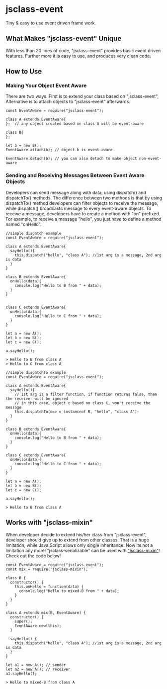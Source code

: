 # jsclass-event
Tiny &amp; easy to use event driven frame work.  

## What Makes "jsclass-event" Unique
With less than 30 lines of code, "jsclass-event" provides basic event driven
features.  Further more it is easy to use, and produces very clean code.

## How to Use
### Making Your Object Event Aware
There are two ways.  First is to extend your class based on "jsclass-event",
Alternative is to attach objects to "jsclass-event" afterwards.

```
const EventAware = require("jsclass-event");

class A extends EventAware{
};  // any object created based on class A will be event-aware

class B{
};

let b = new B();
EventAware.attach(b); // object b is event-aware

EventAware.detach(b); // you can also detach to make object non-event-aware
```

### Sending and Receiving Messages Between Event Aware Objects
Developers can send message along with data, using dispatch() and dispatchTo()
methods.  The difference between two methods is that by using dispatchTo() method
developers can filter objects to receive the message, while dispatch() broadcasts
message to every event-aware objects.
To receive a message, developers have to create a method with "on" prefixed.
For example, to receive a message "hello", you just have to define a method named
"onHello".

```
//simple dispatch example
const EventAware = require("jsclass-event");

class A extends EventAware{
  sayHello(){
    this.dispatch("hello", "class A"); //1st arg is a message, 2nd arg is data
  }
}

class B extends EventAware{
  onHello(data){
    console.log("Hello to B from " + data);
  }
}


class C extends EventAware{
  onHello(data){
    console.log("Hello to C from " + data);
  }
}

let a = new A();
let b = new B();
let c = new C();

a.sayHello();

> Hello to B from class A
> Hello to C from class A
```

```
//simple dispatchTo example
const EventAware = require("jsclass-event");

class A extends EventAware{
  sayHello(){
    // 1st arg is a filter function, if function returns false, then the receiver will be ignored
    // in this case, object c based on class C, won't receive the message
    this.dispatchTo(o=> o instanceof B, "hello", "class A");
  }
}

class B extends EventAware{
  onHello(data){
    console.log("Hello to B from " + data);
  }
}

class C extends EventAware{
  onHello(data){
    console.log("Hello to C from " + data);
  }
}

let a = new A();
let b = new B();
let c = new C();

a.sayHello();

> Hello to B from class A
```

## Works with "jsclass-mixin"
When developer decide to extend his/her class from "jsclass-event", developer
should give up to extend from other classes.  That is a huge limitation, while
Java Script allows only single inheritance.
Now its not a limitation any more!  "jsclass-serializable" can be used with
["jsclass-mixin"](https://www.npmjs.com/package/jsclass-mixin)!  
Check out the code below!

```
const EventAware = require("jsclass-event");
const mix = require("jsclass-mixin");

class B {
  constructor() {
    this.onHello = function(data) {
      console.log("Hello to mixed-B from " + data);
    }
  }
}

class A extends mix(B, EventAware) {
  constructor() {
    super();
    EventAware.new(this);
  }

  sayHello() {
    this.dispatch("hello", "class A"); //1st arg is a message, 2nd arg is data
  }
}

let a1 = new A(); // sender
let a2 = new A(); // receiver
a1.sayHello();

> Hello to mixed-B from class A
```
